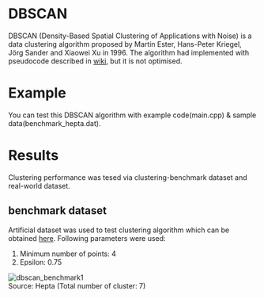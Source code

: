 # DBSCAN
DBSCAN (Density-Based Spatial Clustering of Applications with Noise) is a data clustering algorithm proposed by Martin Ester, Hans-Peter Kriegel, Jörg Sander and Xiaowei Xu in 1996. The algorithm had implemented with pseudocode described in [wiki](https://en.wikipedia.org/wiki/DBSCAN), but it is not optimised.
  
# Example  
You can test this DBSCAN algorithm with example code(main.cpp) & sample data(benchmark_hepta.dat).
  
# Results
Clustering performance was tesed via clustering-benchmark dataset and real-world dataset.  
  
## benchmark dataset  
Artificial dataset was used to test clustering algorithm which can be obtained [here](https://github.com/deric/clustering-benchmark). Following parameters were used:  
1. Minimum number of points: 4
2. Epsilon: 0.75
  
  
![dbscan_benchmark1](https://user-images.githubusercontent.com/23667624/38789657-4e5b7738-412b-11e8-9499-8fcde80fba2c.png)  
Source: Hepta (Total number of cluster: 7)
